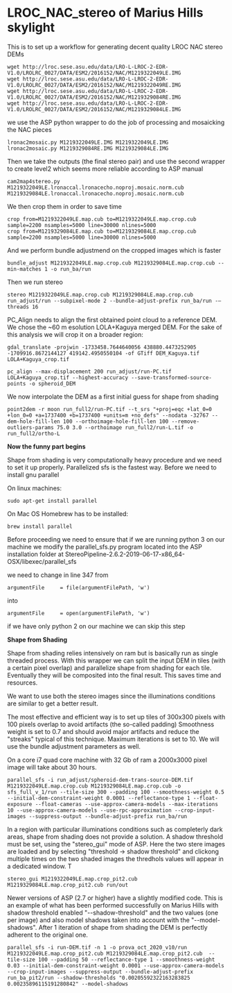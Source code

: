 # LROC_NAC_stereo of Marius Hills skylight 

This is to set up a workflow for generating decent quality LROC NAC stereo DEMs
```
wget http://lroc.sese.asu.edu/data/LRO-L-LROC-2-EDR-V1.0/LROLRC_0027/DATA/ESM2/2016152/NAC/M1219322049LE.IMG
wget http://lroc.sese.asu.edu/data/LRO-L-LROC-2-EDR-V1.0/LROLRC_0027/DATA/ESM2/2016152/NAC/M1219322049RE.IMG
wget http://lroc.sese.asu.edu/data/LRO-L-LROC-2-EDR-V1.0/LROLRC_0027/DATA/ESM2/2016152/NAC/M1219329084RE.IMG
wget http://lroc.sese.asu.edu/data/LRO-L-LROC-2-EDR-V1.0/LROLRC_0027/DATA/ESM2/2016152/NAC/M1219329084LE.IMG
```

we use the ASP python wrapper to do the job of processing and mosaicking the NAC pieces

```
lronac2mosaic.py M1219322049LE.IMG M1219322049LE.IMG 
lronac2mosaic.py M1219329084RE.IMG M1219329084LE.IMG
```

Then we take the outputs (the final stereo pair) and use the second wrapper to create level2 which seems more reliable according to ASP manual

```
cam2map4stereo.py M1219322049LE.lronaccal.lronacecho.noproj.mosaic.norm.cub M1219329084LE.lronaccal.lronacecho.noproj.mosaic.norm.cub
```

We then crop them in order to save time

```
crop from=M1219322049LE.map.cub to=M1219322049LE.map.crop.cub sample=2200 nsamples=5000 line=30000 nlines=5000
crop from=M1219329084LE.map.cub to=M1219329084LE.map.crop.cub sample=2200 nsamples=5000 line=30000 nlines=5000
```

And we perform bundle adjustmend on the cropped images which is faster
```
bundle_adjust M1219322049LE.map.crop.cub M1219329084LE.map.crop.cub --min-matches 1 -o run_ba/run
```
Then we run stereo
```
stereo M1219322049LE.map.crop.cub M1219329084LE.map.crop.cub run_adjust/run --subpixel-mode 2 --bundle-adjust-prefix run_ba/run -—threads 16
```


PC_Align needs to align the first obtained point cloud to a reference DEM. We chose the ~60 m esolution LOLA+Kaguya merged DEM. For the sake of this analysis we will crop it on a broader region:

```
gdal_translate -projwin -1733458.7644640056 438880.4473252905 -1709916.8672144127 419142.4950550104 -of GTiff DEM_Kaguya.tif LOLA+Kaguya_crop.tif
```
```
pc_align --max-displacement 200 run_adjust/run-PC.tif LOLA+Kaguya_crop.tif --highest-accuracy --save-transformed-source-points -o spheroid_DEM
```

We now interpolate the DEM as a first initial guess for shape from shading
```
point2dem -r moon run_full2/run-PC.tif --t_srs "+proj=eqc +lat_0=0 +lon_0=0 +a=1737400 +b=1737400 +units=m +no_defs" --nodata -32767 --dem-hole-fill-len 100 --orthoimage-hole-fill-len 100 --remove-outliers-params 75.0 3.0 --orthoimage run_full2/run-L.tif -o run_full2/ortho-L
```

**Now the funny part begins**

Shape from shading is very computationally heavy procedure and we need to set it up properly.
Parallelized sfs is the fastest way. Before we need to install gnu parallel

On linux machines: 

```
sudo apt-get install parallel
```

On Mac OS Homebrew has to be installed:

```
brew install parallel
```


Before proceeding we need to ensure that if we are running python 3 on our machine we modify the parallel_sfs.py program located into the ASP installation folder at StereoPipeline-2.6.2-2019-06-17-x86_64-OSX/libexec/parallel_sfs

we need to change in line 347 from
```
argumentFile     = file(argumentFilePath, 'w')
```

into 
```
argumentFile     = open(argumentFilePath, 'w')
```
if we have only python 2 on our machine we can skip this step


**Shape from Shading**

Shape from shading relies intensively on ram but is basically run as single threaded process. With this wrapper we can split the input DEM in tiles (with a certain pixel overlap) and parallelize shape from shading for each tile. Eventually they will be composited into the final result. This saves time and resources.


We want to use both the stereo images since the illuminations conditions are similar to get a better result.

The most effective and efficient way is to set up tiles of 300x300 pixels with 100 pixels overlap to avoid artifacts (the so-called padding)
Smoothness weight is set to 0.7 and should avoid major artifacts and reduce the "streaks" typical of this technique.
Maximum iterations is set to 10.
We will use the bundle adjustment parameters as well.

On a core i7 quad core machine with 32 Gb of ram a 2000x3000 pixel image will take about 30 hours.

```
parallel_sfs -i run_adjust/spheroid-dem-trans-source-DEM.tif M1219322049LE.map.crop.cub M1219329084LE.map.crop.cub -o sfs_full_v_1/run --tile-size 300 --padding 100 --smoothness-weight 0.5 --initial-dem-constraint-weight 0.0001 --reflectance-type 1 --float-exposure --float-cameras --use-approx-camera-models --max-iterations 10 --use-approx-camera-models --use-rpc-approximation --crop-input-images --suppress-output --bundle-adjust-prefix run_ba/run
```

In a region with particular illuminations conditions such as completerly dark areas, shape from shading does not provide a solution. A shadow threshold must be set, using the "stereo_gui" mode of ASP. Here the two stere images are loaded and by selecting "threshold -> shadow threshold" and clickong multiple times on the two shaded images the thredhols values will appear in a dedicated window. T

```
stereo_gui M1219322049LE.map.crop_pit2.cub M1219329084LE.map.crop_pit2.cub run/out

```


Newer versions of ASP (2.7 or higher) have a slightly modified code. This is an example of what has been performed successfully on Marius Hills with shadow threshold enabled "--shadow-threshold" and the two values (one per image) and also model shadows taken into account with the "--model-shadows".
After 1 iteration of shape from shading the DEM is perfectly adherent to the original one.

```
parallel_sfs -i run-DEM.tif -n 1 -o prova_oct_2020_v10/run M1219322049LE.map.crop_pit2.cub M1219329084LE.map.crop_pit2.cub  --tile-size 100 --padding 50 --reflectance-type 1 --smoothness-weight 0.03 --initial-dem-constraint-weight 0.0001 --use-approx-camera-models --crop-input-images --suppress-output --bundle-adjust-prefix run_ba_pit2/run --shadow-thresholds "0.00205592322163283825 0.00235896115191280842" --model-shadows

```
